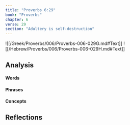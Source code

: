 ```yaml
---
title: "Proverbs 6:29"
book: "Proverbs"
chapter: 6
verse: 29
section: "Adultery is self-destruction"
---
```

![[/Greek/Proverbs/006/Proverbs-006-029G.md#Text]]
![[/Hebrew/Proverbs/006/Proverbs-006-029H.md#Text]]

## Analysis

#### Words

#### Phrases

#### Concepts

## Reflections
